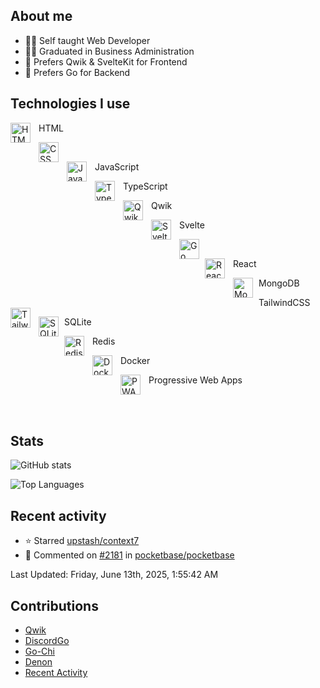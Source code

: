 ## About me

- 👨‍💻 Self taught Web Developer
- 👨‍🎓 Graduated in Business Administration
- 📱 Prefers Qwik & SvelteKit for Frontend
- 💽 Prefers Go for Backend

## Technologies I use

HTML <img align="left" alt="HTML" width="32px" src="https://cdn.jsdelivr.net/gh/devicons/devicon/icons/html5/html5-original-wordmark.svg" style="padding-right:10px;" />

<img align="left" alt="CSS" width="32px" src="https://api.iconify.design/vscode-icons:file-type-css.svg" style="padding-right:10px;" /><br />

JavaScript <img align="left" alt="Javascript" width="32px" src="https://cdn.jsdelivr.net/gh/devicons/devicon/icons/javascript/javascript-original.svg" style="padding-right:10px;" />

TypeScript <img align="left" alt="Typescript" width="32px" src="https://cdn.jsdelivr.net/gh/devicons/devicon/icons/typescript/typescript-original.svg" style="padding-right:10px;" />

Qwik <img align="left" alt="Qwik" width="32px" src="https://cdn.jsdelivr.net/gh/devicons/devicon@latest/icons/qwik/qwik-original.svg" style="padding-right:10px;" />

Svelte <img align="left" alt="Svelte" width="32px" src="https://cdn.jsdelivr.net/gh/devicons/devicon/icons/svelte/svelte-original.svg" style="padding-right:10px;" />

<img align="left" alt="Go" width="32px" src="https://cdn.jsdelivr.net/gh/devicons/devicon/icons/go/go-original-wordmark.svg" style="padding-right:6px;" /><br />

React <img align="left" alt="React" width="32px"  src="https://cdn.jsdelivr.net/gh/devicons/devicon/icons/react/react-original.svg" style="padding-right:10px;"  />

MongoDB <img align="left" alt="MongoDB" width="32px" src="https://cdn.jsdelivr.net/gh/devicons/devicon/icons/mongodb/mongodb-original.svg" style="padding-right:6px;" />

TailwindCSS <img align="left" alt="TailwindCSS" width="32px" src="https://cdn.jsdelivr.net/gh/devicons/devicon@latest/icons/tailwindcss/tailwindcss-original.svg" style="padding-right:10px;" />

SQLite <img align="left" alt="SQLite" width="32px" src="https://cdn.jsdelivr.net/gh/devicons/devicon@latest/icons/sqlite/sqlite-original.svg" style="padding-right:6px;" />

Redis <img align="left" alt="Redis" width="32px" src="https://cdn.jsdelivr.net/gh/devicons/devicon/icons/redis/redis-original.svg" style="padding-right:10px;" />

Docker <img align="left" alt="Docker" width="32px" src="https://cdn.jsdelivr.net/gh/devicons/devicon/icons/docker/docker-plain.svg" style="padding-right:10px;" />

Progressive Web Apps <img align="left" alt="PWA" width="32px" src="https://api.iconify.design/logos/pwa.svg?download=1&width=42&height=42" style="padding-right:10px;"/>


<br />
<br />

## Stats

![GitHub stats](https://github-readme-stats-henna-six-92.vercel.app/api?username=a2-nier&count_private=true&show_icons=true&hide=stars&PAT_1)

![Top Languages](https://github-readme-stats-henna-six-92.vercel.app/api/top-langs/?username=a2-nier&PAT_1)

## Recent activity

<!--RECENT_ACTIVITY:start-->
- ⭐ Starred [upstash/context7](https://github.com/upstash/context7)<br>
- 💬 Commented on [#2181](https://github.com/pocketbase/pocketbase/issues/2181#issuecomment-2925541334) in [pocketbase/pocketbase](https://github.com/pocketbase/pocketbase)<br>
<!--RECENT_ACTIVITY:end-->

<!--RECENT_ACTIVITY:last_update-->
Last Updated: Friday, June 13th, 2025, 1:55:42 AM
<!--RECENT_ACTIVITY:last_update_end-->

## Contributions

- [Qwik](https://github.com/QwikDev/qwik/pull/7211)
- [DiscordGo](https://github.com/bwmarrin/discordgo/pull/1262)
- [Go-Chi](https://github.com/go-chi/docs/pull/5)
- [Denon](https://github.com/denosaurs/denon/pull/96)
- [Recent Activity](https://github.com/Readme-Workflows/recent-activity/pull/272)
